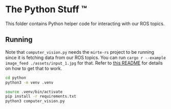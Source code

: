 # The Python Stuff ™️

This folder contains Python helper code for interacting with our ROS topics.

## Running

Note that `computer_vision.py` needs the `mirte-rs` project to be running since it is fetching data
from our ROS topics. You can run `cargo r --example image_feed ./assets/input_1.jpg` for that.
Refer to [this README](../ros/README.md) for details on how to get that to work.

```sh
cd python
python3 -m venv .venv

source .venv/bin/activate
pip install -r requirements.txt
python3 computer_vision.py
```

